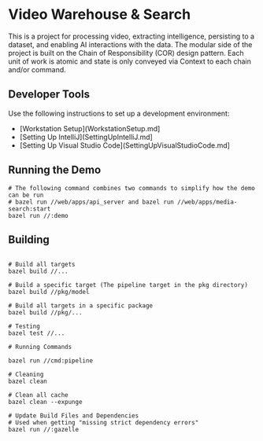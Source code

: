 <!--
 Copyright 2024 Google, LLC
 
 Licensed under the Apache License, Version 2.0 (the "License");
 you may not use this file except in compliance with the License.
 You may obtain a copy of the License at
 
     https://www.apache.org/licenses/LICENSE-2.0
 
 Unless required by applicable law or agreed to in writing, software
 distributed under the License is distributed on an "AS IS" BASIS,
 WITHOUT WARRANTIES OR CONDITIONS OF ANY KIND, either express or implied.
 See the License for the specific language governing permissions and
 limitations under the License.
-->

# Video Warehouse & Search

This is a project for processing video, extracting intelligence, persisting to a dataset,
and enabling AI interactions with the data. The modular side of the project is built on the
Chain of Responsibility (COR) design pattern. Each unit of work is atomic and state is only
conveyed via Context to each chain and/or command.

## Developer Tools

Use the following instructions to set up a development environment:
* [Workstation Setup](WorkstationSetup.md]
* [Setting Up IntelliJ](SettingUpIntelliJ.md]
* [Setting Up Visual Studio Code](SettingUpVisualStudioCode.md]

## Running the Demo

```shell
# The following command combines two commands to simplify how the demo can be run
# bazel run //web/apps/api_server and bazel run //web/apps/media-search:start  
bazel run //:demo
```

## Building

```shell

# Build all targets
bazel build //...

# Build a specific target (The pipeline target in the pkg directory)
bazel build //pkg/model

# Build all targets in a specific package
bazel build //pkg/...

# Testing
bazel test //...

# Running Commands

bazel run //cmd:pipeline

# Cleaning
bazel clean

# Clean all cache
bazel clean --expunge

# Update Build Files and Dependencies
# Used when getting "missing strict dependency errors"
bazel run //:gazelle
```

